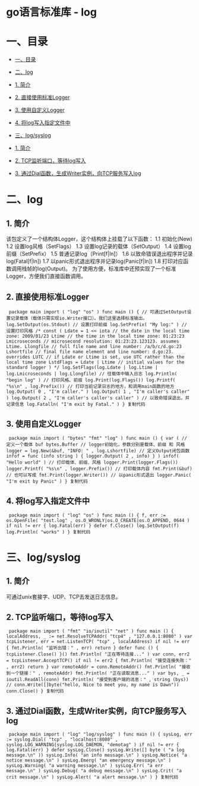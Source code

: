 # go语言标准库 - log #

# 一、目录 #

* [一、目录]( #%E4%B8%80%E7%9B%AE%E5%BD%95 )
* [二、log]( #%E4%BA%8Clog )

* [1. 简介]( #1-%E7%AE%80%E4%BB%8B )
* [2. 直接使用标准Logger]( #2-%E7%9B%B4%E6%8E%A5%E4%BD%BF%E7%94%A8%E6%A0%87%E5%87%86logger )
* [3. 使用自定义Logger]( #3-%E4%BD%BF%E7%94%A8%E8%87%AA%E5%AE%9A%E4%B9%89logger )
* [4. 将log写入指定文件中]( #4-%E5%B0%86log%E5%86%99%E5%85%A5%E6%8C%87%E5%AE%9A%E6%96%87%E4%BB%B6%E4%B8%AD )

* [三、log/syslog]( #%E4%BA%8Clogsyslog )

* [1. 简介]( #1-%E7%AE%80%E4%BB%8B-1 )
* [2. TCP监听端口，等待log写入]( #2-tcp%E7%9B%91%E5%90%AC%E7%AB%AF%E5%8F%A3%E7%AD%89%E5%BE%85log%E5%86%99%E5%85%A5 )
* [3. 通过Dial函数，生成Writer实例，向TCP服务写入log]( #3-%E9%80%9A%E8%BF%87dial%E5%87%BD%E6%95%B0%E7%94%9F%E6%88%90writer%E5%AE%9E%E4%BE%8B%E5%90%91tcp%E6%9C%8D%E5%8A%A1%E5%86%99%E5%85%A5log )

# 二、log #

## 1. 简介 ##

该包定义了一个结构体Logger，这个结构体上挂载了以下函数：
1.1 初始化(New)
1.2 设置log风格（SetFlags）
1.3 设置log记录的载体（SetOutput）
1.4 设置log前缀（SetPrefix）
1.5 普通记录log（Print[f|ln]）
1.6 以致命错误退出程序并记录log(Fatal[f|ln])
1.7 以panic形式退出程序并记录log(Panic[f|ln])
1.8 打印对应函数调用栈帧的log(Output)。
为了使用方便，标准库中还预实现了一个标准Logger，方便我们直接函数调用。

## 2. 直接使用标准Logger ##

` package main import ( "log" "os" ) func main () { // 可通过SetOutput设置记录载体（载体只需实现io.Writer接口）。我们这里选择标准输出。 log.SetOutput(os.Stdout) // 设置打印前缀 log.SetPrefix( "My log:" ) // 设置打印风格 /* const ( Ldate = 1 << iota // the date in the local time zone: 2009/01/23 Ltime // the time in the local time zone: 01:23:23 Lmicroseconds // microsecond resolution: 01:23:23.123123. assumes Ltime. Llongfile // full file name and line number: /a/b/c/d.go:23 Lshortfile // final file name element and line number: d.go:23. overrides LUTC // if Ldate or Ltime is set, use UTC rather than the local time zone LstdFlags = Ldate | Ltime // initial values for the standard logger ) */ log.SetFlags(log.Ldate | log.Ltime | log.Lmicroseconds | log.Llongfile) // 往载体中输入日志 log.Println( "begin log" ) // 打印风格、前缀 log.Print(log.Flags()) log.Printf( "%s\n" , log.Prefix()) // 打印当前记录日志的地方，和调用main函数的地方 log.Output( 0 , "I'm caller." ) log.Output( 1 , "I'm caller's caller" ) log.Output( 2 , "I'm caller's caller's caller" ) // 以致命错误退出，并记录信息 log.Fatalln( "I'm exit by Fatal." ) } 复制代码`

## 3. 使用自定义Logger ##

` package main import ( "bytes" "fmt" "log" ) func main () { var ( // 定义一个载体 buf bytes.Buffer // logger初始化，参数分别是载体、前缀 和 风格 logger = log.New(&buf, "INFO: " , log.Lshortfile) // 定义Output闭包函数 infof = func (info string ) { logger.Output( 2 , info) } ) infof( "Hello world" ) // 打印载体、前缀、风格 logger.Print(logger.Flags()) logger.Printf( "%s\n" , logger.Prefix()) // 打印载体内容 fmt.Print(&buf) // 也可以写成 fmt.Print(logger.Writer()) // 以panic形式退出 logger.Panic( "I'm exit by Panic" ) } 复制代码`

## 4. 将log写入指定文件中 ##

` package main import ( "log" "os" ) func main () { f, err := os.OpenFile( "test.log" , os.O_WRONLY|os.O_CREATE|os.O_APPEND, 0644 ) if nil != err { log.Fatal(err) } defer f.Close() log.SetOutput(f) log.Println( "works" ) } 复制代码`

# 三、log/syslog #

## 1. 简介 ##

可通过unix套接字、UDP、TCP去发送日志信息。

## 2. TCP监听端口，等待log写入 ##

` package main import ( "fmt" "io/ioutil" "net" ) func main () { localAddress, _ := net.ResolveTCPAddr( "tcp4" , "127.0.0.1:8080" ) var tcpListener, err = net.ListenTCP( "tcp" , localAddress) if nil != err { fmt.Println( "监听出错：" , err) return } defer func () { tcpListener.Close() }() fmt.Println( "正在等待连接..." ) var conn, err2 = tcpListener.AcceptTCP() if nil != err2 { fmt.Println( "接受连接失败：" , err2) return } var remoteAddr = conn.RemoteAddr() fmt.Println( "接收到一个链接：" , remoteAddr) fmt.Println( "正在读取消息..." ) var bys, _ = ioutil.ReadAll(conn) fmt.Println( "接受到客户端的消息：" , string (bys)) // conn.Write([]byte("hello, Nice to meet you, my name is Dawn")) conn.Close() } 复制代码`

## 3. 通过Dial函数，生成Writer实例，向TCP服务写入log ##

` package main import ( "log" "log/syslog" ) func main () { sysLog, err := syslog.Dial( "tcp" , "localhost:8080" , syslog.LOG_WARNING|syslog.LOG_DAEMON, "demotag" ) if nil != err { log.Fatal(err) } defer sysLog.Close() sysLog.Write([] byte ( "a log message.\n" )) sysLog.Info( "an info message.\n" ) sysLog.Notice( "a notice message.\n" ) sysLog.Emerg( "an emergency message.\n" ) sysLog.Warning( "a warning message.\n" ) sysLog.Err( "a err message.\n" ) sysLog.Debug( "a debug message.\n" ) sysLog.Crit( "a crit message.\n" ) sysLog.Alert( "a alert message.\n" ) } 复制代码`